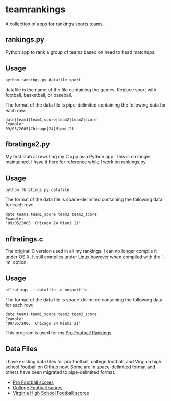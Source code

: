 teamrankings
============

A collection of apps for rankings sports teams.

rankings.py
-----------
Python app to rank a group of teams based on head to head matchups.

Usage
-----
    python rankings.py datafile sport

datafile is the name of the file containing the games. Replace sport with football,
basketball, or baseball.

The format of the data file is pipe-delimited containing the following data for each row:

    date|team1|team1_score|team2|team2|score
    Example:
    09/05/2005|Chicago|24|Miami|21

fbratings2.py
-------------
My first stab at rewriting my C app as a Python app. This is no longer maintained. I have it
here for reference while I work on rankings.py.

Usage
-----
    python fbratings.py datafile

The format of the data file is space-delimited containing the following data for each row:

    date team1 team1_score team2 team2_score
    Example:
    '09/05/2005  Chicago 24 Miami 21'

nflratings.c
------------
The original C version used in all my rankings. I can no longer compile it under OS X. It still
compiles under Linux however when compiled with the '-lm' option.

Usage
-----
    nflratings -i datafile -o outputfile
The format of the data file is space-delimited containing the following data for each row:

    date team1 team1_score team2 team2_score
    Example:
    '09/05/2005  Chicago 24 Miami 21'

This program is used for my [Pro Football Rankings](https://github.com/jeffself/profootballrankings)

Data Files
----------
I have existing data files for pro football, college football, and Virginia high school football
on Github now. Some are in space-delimited format and others have been migrated to pipe-delimited
format.

* [Pro Football scores](https://github.com/jeffself/profootballscores)
* [College Football scores](https://github.com/jeffself/collegefootballscores)
* [Virginia High School Football scores](https://github.com/jeffself/vahsfbscores)